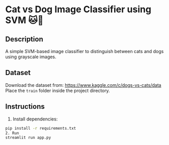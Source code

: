 # Cat vs Dog Image Classifier using SVM 🐱🐶

## Description
A simple SVM-based image classifier to distinguish between cats and dogs using grayscale images.

## Dataset
Download the dataset from: https://www.kaggle.com/c/dogs-vs-cats/data  
Place the `train` folder inside the project directory.

## Instructions

1. Install dependencies:
```bash
pip install -r requirements.txt
2. Run
streamlit run app.py
